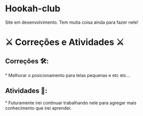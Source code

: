 # Hookah-club
 Site em desenvolvimento. Tem muita coisa ainda para fazer nele!
 
# :crossed_swords:	Correções e Atividades :crossed_swords:	

## Correções :hammer_and_wrench::

° Melhorar o posicionamento para telas pequenas e etc etc...

## Atividades :pencil::

° Futuramente irei continuar trabalhando nele para agregar mais conhecimento que irei aprender.
